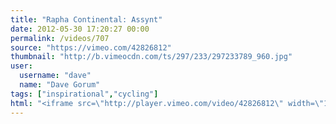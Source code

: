 ```yaml
---
title: "Rapha Continental: Assynt"
date: 2012-05-30 17:20:27 00:00
permalink: /videos/707
source: "https://vimeo.com/42826812"
thumbnail: "http://b.vimeocdn.com/ts/297/233/297233789_960.jpg"
user:
  username: "dave"
  name: "Dave Gorum"
tags: ["inspirational","cycling"]
html: "<iframe src=\"http://player.vimeo.com/video/42826812\" width=\"1248\" height=\"704\" frameborder=\"0\" webkitAllowFullScreen mozallowfullscreen allowFullScreen></iframe>"
---
```


